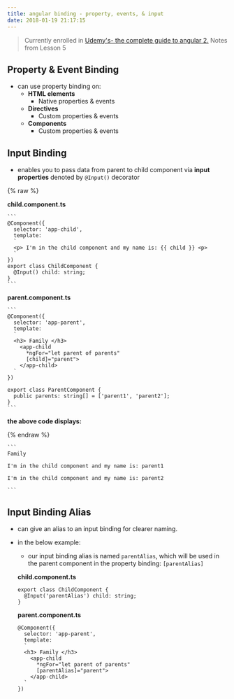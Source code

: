 ```yaml
---
title: angular binding - property, events, & input
date: 2018-01-19 21:17:15
---
```


> Currently enrolled in <a href="https://www.udemy.com/the-complete-guide-to-angular-2" target="_blank">Udemy's- the complete guide to angular 2.</a> Notes from Lesson 5

## Property & Event Binding
- can use property binding on:
  - **HTML elements**
    - Native properties & events 
  - **Directives**
    - Custom properties & events
  - **Components**
    - Custom properties & events

## Input Binding
- enables you to pass data from parent to child component via **input properties** denoted by `@Input()` decorator

{% raw %}

  **child.component.ts**
  
    ```
    @Component({
      selector: 'app-child',
      template:
      `
      <p> I'm in the child component and my name is: {{ child }} <p>
      `
    })
    export class ChildComponent {
      @Input() child: string;
    }
    ```


  **parent.component.ts**

    ```
    @Component({
      selector: 'app-parent',
      template: 
      ` 
      <h3> Family </h3>
        <app-child 
          *ngFor="let parent of parents"
          [child]="parent">
        </app-child>
      `
    })

    export class ParentComponent {
      public parents: string[] = ['parent1', 'parent2'];
    }
    ```

  **the above code displays:**

{% endraw %}


    ```
    Family
  
    I'm in the child component and my name is: parent1

    I'm in the child component and my name is: parent2

    ```

## Input Binding Alias

- can give an alias to an input binding for clearer naming. 

- in the below example:  
  - our input binding alias is named `parentAlias`, which will be used in the parent component in the property binding: `[parentAlias]`



  **child.component.ts**
  
    ```
    export class ChildComponent {
      @Input('parentAlias') child: string;
    }
    ```

  **parent.component.ts**

    ```
    @Component({
      selector: 'app-parent',
      template: 
      ` 
      <h3> Family </h3>
        <app-child 
          *ngFor="let parent of parents"
          [parentAlias]="parent">
        </app-child>
      `
    })
    ```
